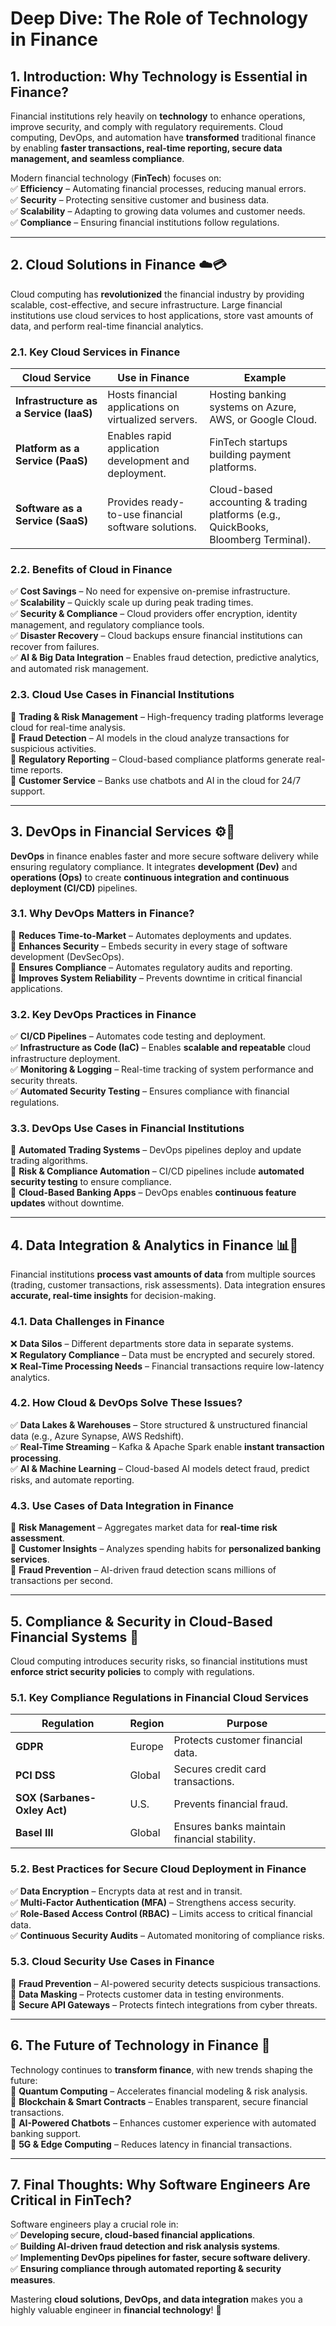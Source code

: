 # **Deep Dive: The Role of Technology in Finance**

## **1. Introduction: Why Technology is Essential in Finance?**

Financial institutions rely heavily on **technology** to enhance operations, improve security, and comply with regulatory requirements. Cloud computing, DevOps, and automation have **transformed** traditional finance by enabling **faster transactions, real-time reporting, secure data management, and seamless compliance**.

Modern financial technology (**FinTech**) focuses on:  
✅ **Efficiency** – Automating financial processes, reducing manual errors.  
✅ **Security** – Protecting sensitive customer and business data.  
✅ **Scalability** – Adapting to growing data volumes and customer needs.  
✅ **Compliance** – Ensuring financial institutions follow regulations.

---

## **2. Cloud Solutions in Finance ☁️💳**

Cloud computing has **revolutionized** the financial industry by providing scalable, cost-effective, and secure infrastructure. Large financial institutions use cloud services to host applications, store vast amounts of data, and perform real-time financial analytics.

### **2.1. Key Cloud Services in Finance**

| **Cloud Service**                      | **Use in Finance**                                    | **Example**                                                                        |
| -------------------------------------- | ----------------------------------------------------- | ---------------------------------------------------------------------------------- |
| **Infrastructure as a Service (IaaS)** | Hosts financial applications on virtualized servers.  | Hosting banking systems on Azure, AWS, or Google Cloud.                            |
| **Platform as a Service (PaaS)**       | Enables rapid application development and deployment. | FinTech startups building payment platforms.                                       |
| **Software as a Service (SaaS)**       | Provides ready-to-use financial software solutions.   | Cloud-based accounting & trading platforms (e.g., QuickBooks, Bloomberg Terminal). |

### **2.2. Benefits of Cloud in Finance**

✅ **Cost Savings** – No need for expensive on-premise infrastructure.  
✅ **Scalability** – Quickly scale up during peak trading times.  
✅ **Security & Compliance** – Cloud providers offer encryption, identity management, and regulatory compliance tools.  
✅ **Disaster Recovery** – Cloud backups ensure financial institutions can recover from failures.  
✅ **AI & Big Data Integration** – Enables fraud detection, predictive analytics, and automated risk management.

### **2.3. Cloud Use Cases in Financial Institutions**

🔹 **Trading & Risk Management** – High-frequency trading platforms leverage cloud for real-time analysis.  
🔹 **Fraud Detection** – AI models in the cloud analyze transactions for suspicious activities.  
🔹 **Regulatory Reporting** – Cloud-based compliance platforms generate real-time reports.  
🔹 **Customer Service** – Banks use chatbots and AI in the cloud for 24/7 support.

---

## **3. DevOps in Financial Services ⚙️🚀**

**DevOps** in finance enables faster and more secure software delivery while ensuring regulatory compliance. It integrates **development (Dev)** and **operations (Ops)** to create **continuous integration and continuous deployment (CI/CD)** pipelines.

### **3.1. Why DevOps Matters in Finance?**

🔹 **Reduces Time-to-Market** – Automates deployments and updates.  
🔹 **Enhances Security** – Embeds security in every stage of software development (DevSecOps).  
🔹 **Ensures Compliance** – Automates regulatory audits and reporting.  
🔹 **Improves System Reliability** – Prevents downtime in critical financial applications.

### **3.2. Key DevOps Practices in Finance**

✅ **CI/CD Pipelines** – Automates code testing and deployment.  
✅ **Infrastructure as Code (IaC)** – Enables **scalable and repeatable** cloud infrastructure deployment.  
✅ **Monitoring & Logging** – Real-time tracking of system performance and security threats.  
✅ **Automated Security Testing** – Ensures compliance with financial regulations.

### **3.3. DevOps Use Cases in Financial Institutions**

🔹 **Automated Trading Systems** – DevOps pipelines deploy and update trading algorithms.  
🔹 **Risk & Compliance Automation** – CI/CD pipelines include **automated security testing** to ensure compliance.  
🔹 **Cloud-Based Banking Apps** – DevOps enables **continuous feature updates** without downtime.

---

## **4. Data Integration & Analytics in Finance 📊📡**

Financial institutions **process vast amounts of data** from multiple sources (trading, customer transactions, risk assessments). Data integration ensures **accurate, real-time insights** for decision-making.

### **4.1. Data Challenges in Finance**

❌ **Data Silos** – Different departments store data in separate systems.  
❌ **Regulatory Compliance** – Data must be encrypted and securely stored.  
❌ **Real-Time Processing Needs** – Financial transactions require low-latency analytics.

### **4.2. How Cloud & DevOps Solve These Issues?**

✅ **Data Lakes & Warehouses** – Store structured & unstructured financial data (e.g., Azure Synapse, AWS Redshift).  
✅ **Real-Time Streaming** – Kafka & Apache Spark enable **instant transaction processing**.  
✅ **AI & Machine Learning** – Cloud-based AI models detect fraud, predict risks, and automate reporting.

### **4.3. Use Cases of Data Integration in Finance**

🔹 **Risk Management** – Aggregates market data for **real-time risk assessment**.  
🔹 **Customer Insights** – Analyzes spending habits for **personalized banking services**.  
🔹 **Fraud Prevention** – AI-driven fraud detection scans millions of transactions per second.

---

## **5. Compliance & Security in Cloud-Based Financial Systems 🔐**

Cloud computing introduces security risks, so financial institutions must **enforce strict security policies** to comply with regulations.

### **5.1. Key Compliance Regulations in Financial Cloud Services**

| **Regulation**               | **Region** | **Purpose**                                 |
| ---------------------------- | ---------- | ------------------------------------------- |
| **GDPR**                     | Europe     | Protects customer financial data.           |
| **PCI DSS**                  | Global     | Secures credit card transactions.           |
| **SOX (Sarbanes-Oxley Act)** | U.S.       | Prevents financial fraud.                   |
| **Basel III**                | Global     | Ensures banks maintain financial stability. |

### **5.2. Best Practices for Secure Cloud Deployment in Finance**

✅ **Data Encryption** – Encrypts data at rest and in transit.  
✅ **Multi-Factor Authentication (MFA)** – Strengthens access security.  
✅ **Role-Based Access Control (RBAC)** – Limits access to critical financial data.  
✅ **Continuous Security Audits** – Automated monitoring of compliance risks.

### **5.3. Cloud Security Use Cases in Finance**

🔹 **Fraud Prevention** – AI-powered security detects suspicious transactions.  
🔹 **Data Masking** – Protects customer data in testing environments.  
🔹 **Secure API Gateways** – Protects fintech integrations from cyber threats.

---

## **6. The Future of Technology in Finance 🚀**

Technology continues to **transform finance**, with new trends shaping the future:  
🔹 **Quantum Computing** – Accelerates financial modeling & risk analysis.  
🔹 **Blockchain & Smart Contracts** – Enables transparent, secure financial transactions.  
🔹 **AI-Powered Chatbots** – Enhances customer experience with automated banking support.  
🔹 **5G & Edge Computing** – Reduces latency in financial transactions.

---

## **7. Final Thoughts: Why Software Engineers Are Critical in FinTech?**

Software engineers play a crucial role in:  
✅ **Developing secure, cloud-based financial applications**.  
✅ **Building AI-driven fraud detection and risk analysis systems**.  
✅ **Implementing DevOps pipelines for faster, secure software delivery**.  
✅ **Ensuring compliance through automated reporting & security measures**.

Mastering **cloud solutions, DevOps, and data integration** makes you a highly valuable engineer in **financial technology**! 🚀
